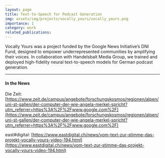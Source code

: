 ```yaml
---
layout: page
title: Text-to-Speech for Podcast Generation
img: assets/img/projects/vocally_yours/vocally_yours.png
importance: 1
category: work
related_publications: 
---
```


Vocally Yours was a project funded by the Google News Initiative’s DNI Fund, designed to empower underrepresented communities by amplifying their voices. In collaboration with Handelsbalt Media Group, we trained and deployed high-fidelity neural text-to-speech models for German podcast generation.

----

#### In the News

Die Zeit: [https://www.zeit.de/campus/angebote/forschungskosmos/regionen/alpen/uni-st-gallen/der-computer-der-wie-angela-merkel-spricht?utm_referrer=https%3A%2F%2Fwww.google.com%2F](https://www.zeit.de/campus/angebote/forschungskosmos/regionen/alpen/uni-st-gallen/der-computer-der-wie-angela-merkel-spricht?utm_referrer=https%3A%2F%2Fwww.google.com%2F)

east#digital: [https://www.eastdigital.ch/news/vom-text-zur-stimme-das-projekt-vocally-yours-video-194.html](https://www.eastdigital.ch/news/vom-text-zur-stimme-das-projekt-vocally-yours-video-194.html)
